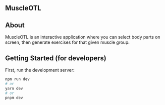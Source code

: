 ## MuscleOTL

## About

MuscleOTL is an interactive application where you can select body parts on screen, then generate exercises for that given muscle group.

## Getting Started (for developers)

First, run the development server:

```bash
npm run dev
# or
yarn dev
# or
pnpm dev
```
